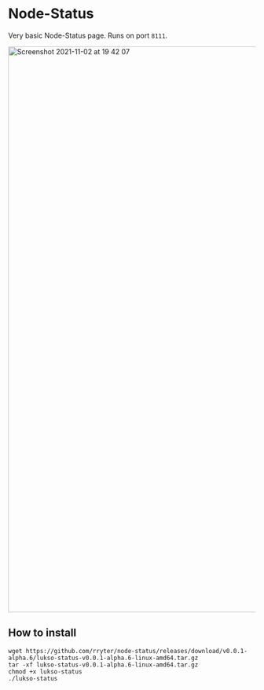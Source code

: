 # Node-Status

Very basic Node-Status page. Runs on port `8111`.

<img width="1152" alt="Screenshot 2021-11-02 at 19 42 07" src="https://user-images.githubusercontent.com/798709/139925539-6b48958b-ca96-4f78-808c-ecc0ee2c9074.png">

## How to install

```
wget https://github.com/rryter/node-status/releases/download/v0.0.1-alpha.6/lukso-status-v0.0.1-alpha.6-linux-amd64.tar.gz
tar -xf lukso-status-v0.0.1-alpha.6-linux-amd64.tar.gz
chmod +x lukso-status
./lukso-status
```
